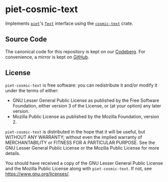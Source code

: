 # piet-cosmic-text

Implements [`piet`]'s [`Text`] interface using the [`cosmic-text`] crate.

## Source Code

The canonical code for this repository is kept on our [Codeberg]. For
convenience, a mirror is kept on [GitHub].

[Codeberg]: https://codeberg.org/notgull/piet-cosmic-text
[GitHub]: https://github.com/notgull/piet-cosmic-text
[`piet`]: https://crates.io/crates/piet
[`Text`]: https://docs.rs/piet/latest/piet/trait.Text.html
[`cosmic-text`]: https://crates.io/crates/cosmic-text

## License

`piet-cosmic-text` is free software: you can redistribute it and/or modify it
under the terms of either:

* GNU Lesser General Public License as published by the Free Software
  Foundation, either version 3 of the License, or (at your option) any later version.
* Mozilla Public License as published by the Mozilla Foundation, version 2.

`piet-cosmic-text` is distributed in the hope that it will be useful, but
WITHOUT ANY WARRANTY; without even the implied warranty of MERCHANTABILITY or
FITNESS FOR A PARTICULAR PURPOSE. See the GNU Lesser General Public License or
the Mozilla Public License for more details.

You should have received a copy of the GNU Lesser General Public License and the
Mozilla Public License along with `piet-cosmic-text`. If not, see
<https://www.gnu.org/licenses/>.
